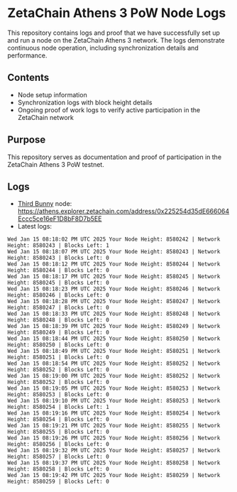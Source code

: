 # ZetaChain Athens 3 PoW Node Logs
This repository contains logs and proof that we have successfully set up and run a node on the ZetaChain Athens 3 network. The logs demonstrate continuous node operation, including synchronization details and performance.

## Contents
- Node setup information
- Synchronization logs with block height details
- Ongoing proof of work logs to verify active participation in the ZetaChain network

## Purpose
This repository serves as documentation and proof of participation in the ZetaChain Athens 3 PoW testnet.

## Logs

- [Third Bunny](https://thirdbunny.xyz/) node: https://athens.explorer.zetachain.com/address/0x225254d35dE666064Eccc5ce16eF1D8bF8D7b5EE
- Latest logs:
```
Wed Jan 15 08:18:02 PM UTC 2025 Your Node Height: 8580242 | Network Height: 8580243 | Blocks Left: 1
Wed Jan 15 08:18:07 PM UTC 2025 Your Node Height: 8580243 | Network Height: 8580243 | Blocks Left: 0
Wed Jan 15 08:18:12 PM UTC 2025 Your Node Height: 8580244 | Network Height: 8580244 | Blocks Left: 0
Wed Jan 15 08:18:17 PM UTC 2025 Your Node Height: 8580245 | Network Height: 8580245 | Blocks Left: 0
Wed Jan 15 08:18:23 PM UTC 2025 Your Node Height: 8580246 | Network Height: 8580246 | Blocks Left: 0
Wed Jan 15 08:18:28 PM UTC 2025 Your Node Height: 8580247 | Network Height: 8580247 | Blocks Left: 0
Wed Jan 15 08:18:33 PM UTC 2025 Your Node Height: 8580248 | Network Height: 8580248 | Blocks Left: 0
Wed Jan 15 08:18:39 PM UTC 2025 Your Node Height: 8580249 | Network Height: 8580249 | Blocks Left: 0
Wed Jan 15 08:18:44 PM UTC 2025 Your Node Height: 8580250 | Network Height: 8580250 | Blocks Left: 0
Wed Jan 15 08:18:49 PM UTC 2025 Your Node Height: 8580251 | Network Height: 8580251 | Blocks Left: 0
Wed Jan 15 08:18:54 PM UTC 2025 Your Node Height: 8580252 | Network Height: 8580252 | Blocks Left: 0
Wed Jan 15 08:19:00 PM UTC 2025 Your Node Height: 8580252 | Network Height: 8580252 | Blocks Left: 0
Wed Jan 15 08:19:05 PM UTC 2025 Your Node Height: 8580253 | Network Height: 8580253 | Blocks Left: 0
Wed Jan 15 08:19:10 PM UTC 2025 Your Node Height: 8580253 | Network Height: 8580254 | Blocks Left: 1
Wed Jan 15 08:19:16 PM UTC 2025 Your Node Height: 8580254 | Network Height: 8580254 | Blocks Left: 0
Wed Jan 15 08:19:21 PM UTC 2025 Your Node Height: 8580255 | Network Height: 8580255 | Blocks Left: 0
Wed Jan 15 08:19:26 PM UTC 2025 Your Node Height: 8580256 | Network Height: 8580256 | Blocks Left: 0
Wed Jan 15 08:19:32 PM UTC 2025 Your Node Height: 8580257 | Network Height: 8580257 | Blocks Left: 0
Wed Jan 15 08:19:37 PM UTC 2025 Your Node Height: 8580258 | Network Height: 8580258 | Blocks Left: 0
Wed Jan 15 08:19:42 PM UTC 2025 Your Node Height: 8580259 | Network Height: 8580259 | Blocks Left: 0
```
